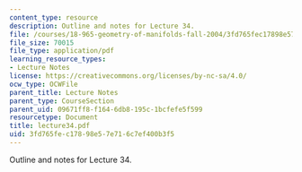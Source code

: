 ```yaml
---
content_type: resource
description: Outline and notes for Lecture 34.
file: /courses/18-965-geometry-of-manifolds-fall-2004/3fd765fec17898e57e716c7ef400b3f5_lecture34.pdf
file_size: 70015
file_type: application/pdf
learning_resource_types:
- Lecture Notes
license: https://creativecommons.org/licenses/by-nc-sa/4.0/
ocw_type: OCWFile
parent_title: Lecture Notes
parent_type: CourseSection
parent_uid: 09671ff8-f164-6db8-195c-1bcfefe5f599
resourcetype: Document
title: lecture34.pdf
uid: 3fd765fe-c178-98e5-7e71-6c7ef400b3f5
---
```

Outline and notes for Lecture 34.